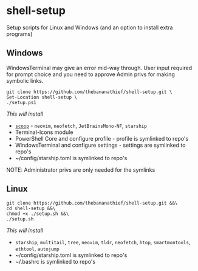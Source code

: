 # shell-setup
Setup scripts for Linux and Windows (and an option to install extra programs)

## Windows
WindowsTerminal may give an error mid-way through. User input required for prompt choice and you need to approve Admin privs for making symbolic links.
```
git clone https://github.com/thebananathief/shell-setup.git \
Set-Location shell-setup \
./setup.ps1
```
*This will install*
- [`scoop`](https://github.com/ScoopInstaller/Scoop) - `neovim`, `neofetch`, `JetBrainsMono-NF`, `starship`
- Terminal-Icons module
- PowerShell Core and configure profile - profile is symlinked to repo's
- WindowsTerminal and configure settings - settings are symlinked to repo's
- ~/config/starship.toml is symlinked to repo's

NOTE: Administrator privs are only needed for the symlinks

## Linux
```
git clone https://github.com/thebananathief/shell-setup.git &&\
cd shell-setup &&\
chmod +x ./setup.sh &&\
./setup.sh
```
*This will install*
- `starship`, `multitail`, `tree`, `neovim`, `tldr`, `neofetch`, `htop`, `smartmontools`, `ethtool`, `autojump`
- ~/config/starship.toml is symlinked to repo's
- ~/.bashrc is symlinked to repo's